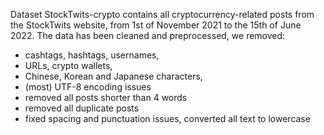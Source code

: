 Dataset StockTwits-crypto contains all cryptocurrency-related posts from the StockTwits website, from 1st of November 2021 to the 15th of June 2022. 
The data has been cleaned and preprocessed, we removed: 
- cashtags, hashtags, usernames,
- URLs, crypto wallets, 
- Chinese, Korean and Japanese characters,
- (most) UTF-8 encoding issues
- removed all posts shorter than 4 words
- removed all duplicate posts
- fixed spacing and punctuation issues, converted all text to lowercase